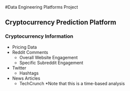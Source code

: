 #Data Engineering Platforms Project

## Cryptocurrency Prediction Platform
### Cryptocurrency Information
- Pricing Data
- Reddit Comments
  - Overall Website Engagement
  - Specific Subreddit Engagement
- Twitter
  - Hashtags
- News Articles
  - TechCrunch
*Note that this is a time-based analysis
